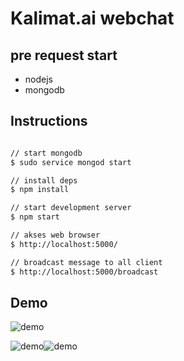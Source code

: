 # Kalimat.ai webchat

## pre request start
- nodejs
- mongodb

## Instructions

```sh

// start mongodb 
$ sudo service mongod start

// install deps
$ npm install

// start development server
$ npm start

// akses web browser
$ http://localhost:5000/

// broadcast message to all client
$ http://localhost:5000/broadcast

```

## Demo

![demo](https://raw.githubusercontent.com/cyberid41/kalimat.ai/master/kalimatai.gif)

![demo](https://raw.githubusercontent.com/cyberid41/kalimat.ai/master/kalimatai.gif)![demo](https://raw.githubusercontent.com/cyberid41/kalimat.ai/master/kalimatai-demo.gif)
